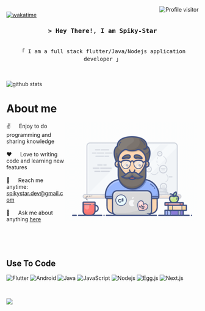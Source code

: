 <!--
<h2 align="center">
  Welcome to AI Spiky-Star World!
  <img src="https://media.giphy.com/media/hvRJCLFzcasrR4ia7z/giphy.gif" width="28">
</h2>
-->

<!--
<p align="center">
  <a href="https://github.com/spiky-star"><img src="https://readme-typing-svg.herokuapp.com/?lines=Self%20Taught%20Programmer;Front%20End%20Developer;1.5%2B%20years%20of%20coding%20experience;Always%20learning%20new%20things&center=true&width=380&height=45"></a>
</p>

 -->

<a href="https://komarev.com/ghpvc/?username=spiky-star">
  <img align="right" src="https://komarev.com/ghpvc/?username=spiky-star&label=Visitors&color=0e75b6&style=flat" alt="Profile visitor" />
</a>


[![wakatime](https://wakatime.com/badge/user/eebb3dd8-d9b2-40de-9b88-6fd6cac99dbc.svg)](https://wakatime.com/@eebb3dd8-d9b2-40de-9b88-6fd6cac99dbc)

<!-- Intro  -->
<h3 align="center">
        <samp>&gt; Hey There!, I am
                <b>Spiky-Star</b>
        </samp>
</h3>


<p align="center"> 
  <samp>
<!--     <a href="https://twitter.com/gengjiarong">「 X Me 」</a> -->
    <br>
    「 I am a full stack flutter/Java/Nodejs application developer 」
    <br>
    <br>
  </samp>
</p>

<br />

<picture decoding="async" loading="lazy">
  <source media="(prefers-color-scheme: light)" srcset="https://pixel-profile.vercel.app/api/github-stats?username=spiky-star&screen_effect=false&background=linear-gradient(to%20bottom%20right%2C%20%2374dcc4%2C%20%234597e9)">
  <source media="(prefers-color-scheme: dark)" srcset="https://pixel-profile.vercel.app/api/github-stats?username=spiky-star&screen_effect=true&background=linear-gradient(to%20bottom%20right%2C%20%235580eb%2C%20%232aeeff)">
  <img alt="github stats" src="https://pixel-profile.vercel.app/api/github-stats?username=spiky-star&screen_effect=false&background=linear-gradient(to%20bottom%20right%2C%20%2374dcc4%2C%20%234597e9)">
</picture>

<!-- About Section -->
 # About me
 
<p>
 <img align="right" width="350" src="/assets/programmer.gif" alt="Coding gif" />
  
 ✌️ &emsp; Enjoy to do programming and sharing knowledge <br/><br/>
 ❤️ &emsp; Love to writing code and learning new features<br/><br/>
 📧 &emsp; Reach me anytime: spikystar.dev@gmail.com<br/><br/>
 💬 &emsp; Ask me about anything [here](https://github.com/spiky-star/spiky-star/issues)

</p>




<br/>
<br/>
<br/>

## Use To Code

![Flutter](https://img.shields.io/badge/Flutter-007acc?style=for-the-badge&labelColor=black&logo=flutter&logoColor=007acc)
![Android](https://img.shields.io/badge/Android-593D88?style=for-the-badge&logo=android&logoColor=white)
![Java](https://img.shields.io/badge/Java-FF4154?style=for-the-badge&logo=java&logoColor=white)
![JavaScript](https://img.shields.io/badge/JavaScript-F0DB4F?style=for-the-badge&labelColor=black&logo=javascript&logoColor=F0DB4F)
![Nodejs](https://img.shields.io/badge/Nodejs-3C873A?style=for-the-badge&labelColor=black&logo=node.js&logoColor=3C873A)
![Egg.js](https://img.shields.io/badge/Egg.js-green?style=for-the-badge&logo=egg&logoColor=white)
![Next.js](https://img.shields.io/badge/Next.js-000000?style=for-the-badge&logo=egg&logoColor=white)

<br/>

![](./profile-3d-contrib/profile-green-animate.svg)
